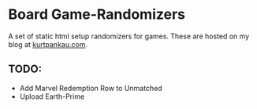 # Board Game-Randomizers

A set of static html setup randomizers for games. These are hosted on my blog at [kurtpankau.com](http://www.kurtpankau.com/p/board-game-randomizers.html).

## TODO:

* Add Marvel Redemption Row to Unmatched
* Upload Earth-Prime